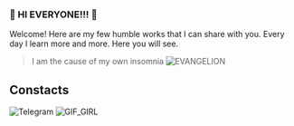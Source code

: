 ### :cherry_blossom: HI EVERYONE!!! :cherry_blossom:

Welcome! Here are my few humble works that I can share with you. Every day I learn more and more. Here you will see.

> I am the cause of my own insomnia
 ![EVANGELION](https://media4.giphy.com/media/dcEhBpNle8ikw/giphy.gif?cid=ecf05e47x4ju2cxxdk9n06512a3wpv1o9klubtmna96yp5vj&rid=giphy.gif&ct=g)

## Constacts
![Telegram](https://img.shields.io/badge/tg-%40mikitazvezd-lightgrey)
![GIF_GIRL](https://c.tenor.com/_wmzDrSE3l0AAAAC/dark-japan.gif)
